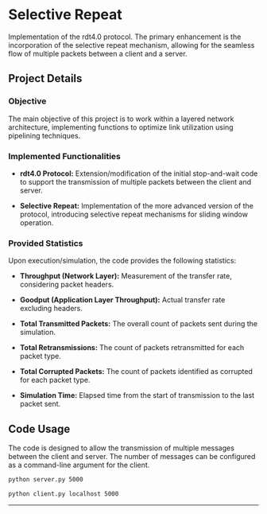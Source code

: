 # Selective Repeat 
Implementation of the rdt4.0 protocol. The primary enhancement is the incorporation of the selective repeat mechanism, allowing for the seamless flow of multiple packets between a client and a server.

## Project Details

### Objective

The main objective of this project is to work within a layered network architecture, implementing functions to optimize link utilization using pipelining techniques.

### Implemented Functionalities

- **rdt4.0 Protocol:** Extension/modification of the initial stop-and-wait code to support the transmission of multiple packets between the client and server.

- **Selective Repeat:** Implementation of the more advanced version of the protocol, introducing selective repeat mechanisms for sliding window operation.

### Provided Statistics

Upon execution/simulation, the code provides the following statistics:

- **Throughput (Network Layer):** Measurement of the transfer rate, considering packet headers.

- **Goodput (Application Layer Throughput):** Actual transfer rate excluding headers.

- **Total Transmitted Packets:** The overall count of packets sent during the simulation.

- **Total Retransmissions:** The count of packets retransmitted for each packet type.

- **Total Corrupted Packets:** The count of packets identified as corrupted for each packet type.

- **Simulation Time:** Elapsed time from the start of transmission to the last packet sent.

## Code Usage

The code is designed to allow the transmission of multiple messages between the client and server. The number of messages can be configured as a command-line argument for the client.

```bash
python server.py 5000
```
```bash
python client.py localhost 5000
```
---
